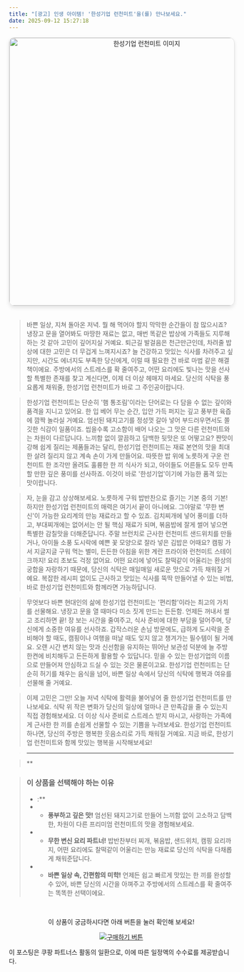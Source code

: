 ```yaml
---
title: "[광고] 인생 아이템! '한성기업 런천미트'을(를) 만나보세요."
date: 2025-09-12 15:27:18
---
```


<div align="center">
    <a href="https://link.coupang.com/re/AFFSDP?lptag=AF8916626&pageKey=1339409983&itemId=19303081224&vendorItemId=87418624019&traceid=V0-153-2dd1c17c3211ffcd&requestid=20250913002657390288976453&token=31850C%7CGM" target="_blank">
        <img src="https://ads-partners.coupang.com/image1/9G4kPODAjsjVs1q89AU2v6LYaFb4ay2V2vTsra7_rx7ZgaQq6LTUX4sg2jskENmg5N4nR0m_M8HDFzoxpgwn4nkTeXyKR22eKn7Rope5exRuCgR9ryLgf3J6KO8gystUSVPYc7WUcQ8_YEgYlx8ut3DlO7tpycLExocwbRTy7PhkmV0hMx5qAp5rcEAY440GlJ18BAa6vrBuXTtysZ1Ztl4eG17kIMjNO5fWxEdC8GnBcZf0xlZDtIIn6NgUqJKzraDI6qKRuFNuiolDNDuoSF2T01I=" alt="한성기업 런천미트 이미지" width="600" style="max-width: 100%; height: auto; border-radius: 12px; border: 1px solid #e0e0e0; box-shadow: 0 4px 8px rgba(0,0,0,0.1);">
    </a>
</div>
<br>

> 바쁜 일상, 지쳐 돌아온 저녁. 뭘 해 먹어야 할지 막막한 순간들이 참 많으시죠? 냉장고 문을 열어봐도 마땅한 재료는 없고, 매번 똑같은 밥상에 가족들도 지루해하는 것 같아 고민이 깊어지실 거예요. 퇴근길 발걸음은 천근만근인데, 차려줄 밥상에 대한 고민은 더 무겁게 느껴지시죠? 늘 건강하고 맛있는 식사를 차려주고 싶지만, 시간도 에너지도 부족한 당신에게, 이럴 때 필요한 건 바로 마법 같은 해결책이에요. 주방에서의 스트레스를 확 줄여주고, 어떤 요리에도 빛나는 맛을 선사할 특별한 존재를 찾고 계신다면, 이제 더 이상 헤매지 마세요. 당신의 식탁을 풍요롭게 채워줄, 한성기업 런천미트가 바로 그 주인공이랍니다.

> 한성기업 런천미트는 단순히 '햄 통조림'이라는 단어로는 다 담을 수 없는 깊이와 품격을 지니고 있어요. 한 입 베어 무는 순간, 입안 가득 퍼지는 깊고 풍부한 육즙에 깜짝 놀라실 거예요. 엄선된 돼지고기를 정성껏 갈아 넣어 부드러우면서도 쫄깃한 식감이 일품이죠. 씹을수록 고소함이 배어 나오는 그 맛은 다른 런천미트와는 차원이 다르답니다. 느끼함 없이 깔끔하고 담백한 뒷맛은 또 어떻고요? 짠맛이 강해 쉽게 질리는 제품들과는 달리, 한성기업 런천미트는 재료 본연의 맛을 최대한 살려 질리지 않고 계속 손이 가게 만들어요. 따뜻한 밥 위에 노릇하게 구운 런천미트 한 조각만 올려도 훌륭한 한 끼 식사가 되고, 아이들도 어른들도 모두 만족할 만한 깊은 풍미를 선사하죠. 이것이 바로 '한성기업'이기에 가능한 품격 있는 맛이랍니다.

> 자, 눈을 감고 상상해보세요. 노릇하게 구워 밥반찬으로 즐기는 기본 중의 기본! 하지만 한성기업 런천미트의 매력은 여기서 끝이 아니에요. 그야말로 '무한 변신'이 가능한 요리계의 만능 재료라고 할 수 있죠. 김치찌개에 넣어 풍미를 더하고, 부대찌개에는 없어서는 안 될 핵심 재료가 되며, 볶음밥에 잘게 썰어 넣으면 특별한 감칠맛을 더해준답니다. 주말 브런치로 근사한 런천미트 샌드위치를 만들거나, 아이들 소풍 도시락에 예쁜 꽃 모양으로 잘라 넣은 김밥은 어때요? 캠핑 가서 지글지글 구워 먹는 별미, 든든한 아침을 위한 계란 프라이와 런천미트 스테이크까지! 요리 초보도 걱정 없어요. 어떤 요리에 넣어도 찰떡같이 어울리는 환상의 궁합을 자랑하기 때문에, 당신의 식탁은 매일매일 새로운 맛으로 가득 채워질 거예요. 복잡한 레시피 없이도 근사하고 맛있는 식사를 뚝딱 만들어낼 수 있는 비법, 바로 한성기업 런천미트와 함께라면 가능하답니다.

> 무엇보다 바쁜 현대인의 삶에 한성기업 런천미트는 '편리함'이라는 최고의 가치를 선물해요. 냉장고 문을 열 때마다 미소 짓게 만드는 든든함. 언제든 꺼내서 썰고 조리하면 끝! 장 보는 시간을 줄여주고, 식사 준비에 대한 부담을 덜어주며, 당신에게 소중한 여유를 선사하죠. 갑작스러운 손님 방문에도, 급하게 도시락을 준비해야 할 때도, 캠핑이나 여행을 떠날 때도 잊지 않고 챙겨가는 필수템이 될 거예요. 오랜 시간 변치 않는 맛과 신선함을 유지하는 뛰어난 보관성 덕분에 늘 주방 한켠에 비치해두고 든든하게 활용할 수 있답니다. 믿을 수 있는 한성기업의 이름으로 만들어져 안심하고 드실 수 있는 것은 물론이고요. 한성기업 런천미트는 단순히 허기를 채우는 음식을 넘어, 바쁜 일상 속에서 당신의 식탁에 행복과 여유를 선물해 줄 거예요.

> 이제 고민은 그만! 오늘 저녁 식탁에 활력을 불어넣어 줄 한성기업 런천미트를 만나보세요. 식탁 위 작은 변화가 당신의 일상에 얼마나 큰 만족감을 줄 수 있는지 직접 경험해보세요. 더 이상 식사 준비로 스트레스 받지 마시고, 사랑하는 가족에게 근사한 한 끼를 손쉽게 선물할 수 있는 기쁨을 누려보세요. 한성기업 런천미트 하나면, 당신의 주방은 행복한 웃음소리로 가득 채워질 거예요. 지금 바로, 한성기업 런천미트와 함께 맛있는 행복을 시작해보세요!

> ---

> **


> ### 이 상품을 선택해야 하는 이유
> - :**
> - *   **풍부하고 깊은 맛!** 엄선된 돼지고기로 만들어 느끼함 없이 고소하고 담백한, 차원이 다른 프리미엄 런천미트의 맛을 경험해보세요.
> - *   **무한 변신 요리 파트너!** 밥반찬부터 찌개, 볶음밥, 샌드위치, 캠핑 요리까지, 어떤 요리에도 찰떡같이 어울리는 만능 재료로 당신의 식탁을 다채롭게 채워준답니다.
> - *   **바쁜 일상 속, 간편함의 미학!** 언제든 쉽고 빠르게 맛있는 한 끼를 완성할 수 있어, 바쁜 당신의 시간을 아껴주고 주방에서의 스트레스를 확 줄여주는 똑똑한 선택이에요.


<br>

<div align="center">
  <p>이 상품이 궁금하시다면 아래 버튼을 눌러 확인해 보세요!</p>
  <a href="https://link.coupang.com/re/AFFSDP?lptag=AF8916626&pageKey=1339409983&itemId=19303081224&vendorItemId=87418624019&traceid=V0-153-2dd1c17c3211ffcd&requestid=20250913002657390288976453&token=31850C%7CGM" target="_blank">
    <img src="https://img.shields.io/badge/지금 바로 구매하기-FF5722?style=for-the-badge&logo=coupa&logoColor=white" alt="구매하기 버튼">
  </a>
</div>

이 포스팅은 쿠팡 파트너스 활동의 일환으로, 이에 따른 일정액의 수수료를 제공받습니다.

